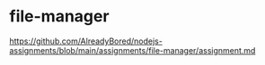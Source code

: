 # file-manager
https://github.com/AlreadyBored/nodejs-assignments/blob/main/assignments/file-manager/assignment.md
